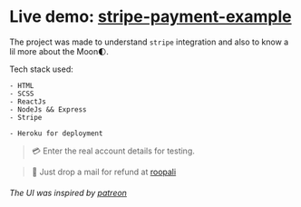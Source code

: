 ﻿# Live demo: [stripe-payment-example](https://moonclock.herokuapp.com/)

The project was made to understand `stripe` integration and also to know a lil more about the Moon:first_quarter_moon:.

Tech stack used:

```
- HTML
- SCSS
- ReactJs
- NodeJs && Express
- Stripe
```

```
- Heroku for deployment
```

> :credit_card: Enter the real account details for testing.

> :e-mail: Just drop a mail for refund at [roopali](mailto:roopali.singh.222@gmail.com?subject=[Github]%20moon_clock%20REFUND&body=I%20am%20%0ARefund%20amount%20%28in%20INR%29%20%3d%3e%20%28₹%29)

###### The UI was inspired by [patreon](https://www.patreon.com/)
